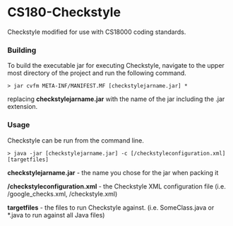 # CS180-Checkstyle
Checkstyle modified for use with CS18000 coding standards.

### Building
To build the executable jar for executing Checkstyle, navigate to the upper most directory of the project and run the following command.

`> jar cvfm META-INF/MANIFEST.MF [checkstylejarname.jar] *`

replacing **checkstylejarname.jar** with the name of the jar including the .jar extension.

### Usage
Checkstyle can be run from the command line.

`> java -jar [checkstylejarname.jar] -c [/checkstyleconfiguration.xml] [targetfiles]`

**checkstylejarname.jar** - the name you chose for the jar when packing it

**/checkstyleconfiguration.xml** - the Checkstyle XML configuration file (i.e. /google_checks.xml, /checkstyle.xml)

**targetfiles** - the files to run Checkstyle against. (i.e. SomeClass.java or *.java to run against all Java files)
